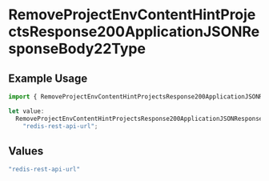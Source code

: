 # RemoveProjectEnvContentHintProjectsResponse200ApplicationJSONResponseBody22Type

## Example Usage

```typescript
import { RemoveProjectEnvContentHintProjectsResponse200ApplicationJSONResponseBody22Type } from "@vercel/sdk/models/operations/removeprojectenv.js";

let value:
  RemoveProjectEnvContentHintProjectsResponse200ApplicationJSONResponseBody22Type =
    "redis-rest-api-url";
```

## Values

```typescript
"redis-rest-api-url"
```